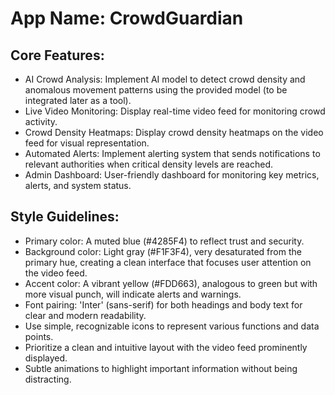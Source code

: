 # **App Name**: CrowdGuardian

## Core Features:

- AI Crowd Analysis: Implement AI model to detect crowd density and anomalous movement patterns using the provided model (to be integrated later as a tool).
- Live Video Monitoring: Display real-time video feed for monitoring crowd activity.
- Crowd Density Heatmaps: Display crowd density heatmaps on the video feed for visual representation.
- Automated Alerts: Implement alerting system that sends notifications to relevant authorities when critical density levels are reached.
- Admin Dashboard: User-friendly dashboard for monitoring key metrics, alerts, and system status.

## Style Guidelines:

- Primary color: A muted blue (#4285F4) to reflect trust and security.
- Background color: Light gray (#F1F3F4), very desaturated from the primary hue, creating a clean interface that focuses user attention on the video feed.
- Accent color: A vibrant yellow (#FDD663), analogous to green but with more visual punch, will indicate alerts and warnings.
- Font pairing: 'Inter' (sans-serif) for both headings and body text for clear and modern readability.
- Use simple, recognizable icons to represent various functions and data points.
- Prioritize a clean and intuitive layout with the video feed prominently displayed.
- Subtle animations to highlight important information without being distracting.